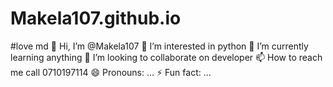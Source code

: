 # Makela107.github.io
#love
md
👋 Hi, I’m @Makela107
👀 I’m interested in python
🌱 I’m currently learning anything
💞️ I’m looking to collaborate on developer
📫 How to reach me call 0710197114
😄 Pronouns: ...
⚡ Fun fact: ...
